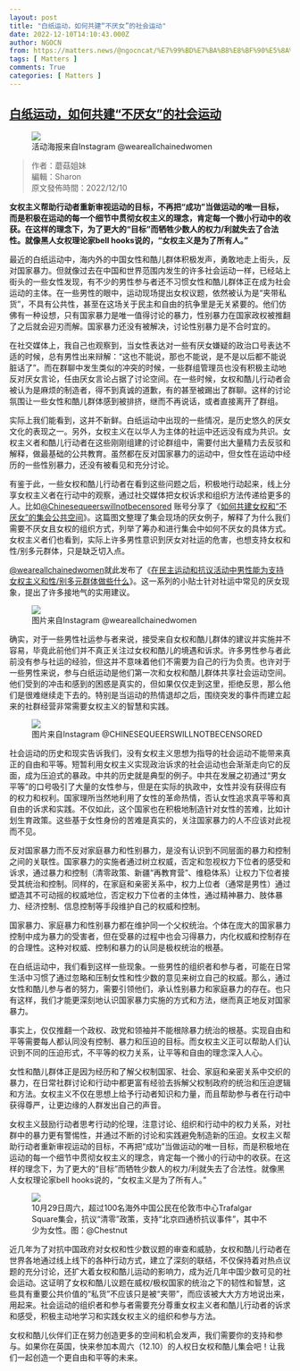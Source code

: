 ```yaml
---
layout: post
title: "白纸运动，如何共建“不厌女”的社会运动"
date: 2022-12-10T14:10:43.000Z
author: NGOCN
from: https://matters.news/@ngocncat/%E7%99%BD%E7%BA%B8%E8%BF%90%E5%8A%A8-%E5%A6%82%E4%BD%95%E5%85%B1%E5%BB%BA-%E4%B8%8D%E5%8E%8C%E5%A5%B3-%E7%9A%84%E7%A4%BE%E4%BC%9A%E8%BF%90%E5%8A%A8-bafybeifqtyjjz36irwscdqcexjdlcs5epdeu7spb7h3zhmugfeqql2ssni
tags: [ Matters ]
comments: True
categories: [ Matters ]
---
```

<!--1670681443000-->
[白纸运动，如何共建“不厌女”的社会运动](https://matters.news/@ngocncat/%E7%99%BD%E7%BA%B8%E8%BF%90%E5%8A%A8-%E5%A6%82%E4%BD%95%E5%85%B1%E5%BB%BA-%E4%B8%8D%E5%8E%8C%E5%A5%B3-%E7%9A%84%E7%A4%BE%E4%BC%9A%E8%BF%90%E5%8A%A8-bafybeifqtyjjz36irwscdqcexjdlcs5epdeu7spb7h3zhmugfeqql2ssni)
------

<div>
<figure class="image"><img src="https://assets.matters.news/embed/cbcf9194-67af-4a96-9f4a-ead62ee362f6.jpeg" data-asset-id="cbcf9194-67af-4a96-9f4a-ead62ee362f6" referrerpolicy="no-referrer"><figcaption><span>活动海报来自Instagram @weareallchainedwomen</span></figcaption></figure><blockquote>作者：蘑菇姐妹<br class="smart">編輯：Sharon<br class="smart">原文發佈時間：2022/12/10<br class="smart"></blockquote><p><strong>女权主义帮助行动者重新审视运动的目标，不再把“成功”当做运动的唯一目标，而是积极在运动的每一个细节中贯彻女权主义的理念，肯定每一个微小行动中的收获。在这样的理念下，为了更大的“目标”而牺牲少数人的权力/利就失去了合法性。就像黑人女权理论家bell hooks说的，“女权主义是为了所有人。”</strong></p><p>最近的白纸运动中，海内外的中国女性和酷儿群体积极发声，勇敢地走上街头，反对国家暴力。但就像过去在中国和世界范围内发生的许多社会运动一样，已经站上街头的一些女性发现，有不少的男性参与者还不习惯女性和酷儿群体正在成为社会运动的主体。在一些男性的眼中，运动现场提出女权议题，依然被认为是“夹带私货”，不具有公共性，甚至在这场关于民主和自由的抗争里是无关紧要的。他们仿佛有一种设想，只有国家暴力是唯一值得讨论的暴力，性别暴力在国家政权被推翻了之后就会迎刃而解。国家暴力还没有被解决，讨论性别暴力是不合时宜的。</p><p>在社交媒体上，我自己也观察到，当女性表达对一些有厌女嫌疑的政治口号表达不适的时候，总有男性出来辩解：“这也不能说，那也不能说，是不是以后都不能说脏话了”。而在群聊中发生类似的冲突的时候，一些群组管理员也没有积极主动地反对厌女言论，任由厌女言论占据了讨论空间。在一些时候，女权和酷儿行动者会被认为是麻烦的制造者，得不到真诚的道歉，有的甚至被踢出了群聊。这样的讨论氛围让一些女性和酷儿群体感到被排挤，继而不再说话，或者直接离开了群组。</p><p>实际上我们能看到，这并不新鲜。白纸运动中出现的一些情况，是历史悠久的厌女文化的表现之一。另外，女权主义在以华人为主体的社运中还远没有成为共识。女权主义者和酷儿行动者在这些刚刚组建的讨论群组中，需要付出大量精力去反驳和解释，做最基础的公共教育。虽然都在反对国家暴力的运动中，但女性在运动中经历的一些性别暴力，还没有被看见和充分讨论。</p><p>有鉴于此，一些女权和酷儿行动者在看到这些问题之后，积极地行动起来，线上分享女权主义者在行动中的观察，通过社交媒体把女权诉求和组织方法传递给更多的人。比如<a href="https://www.instagram.com/chinesequeerswillnotbecensored/" rel="noopener noreferrer" target="_blank">@Chinesequeerswillnotbecensored</a> 账号分享了《<a href="https://www.instagram.com/p/Clss-9pOUru/" rel="noopener noreferrer" target="_blank">如何共建女权和“不厌女”的集会公共空间</a>》。这篇图文整理了集会现场的厌女例子，解释了为什么我们需要不厌女且女权的组织方式，列举了筹办和进行集会中如何不厌女的具体方式。女权主义者们也看到，实际上许多男性意识到厌女对社运的危害，也想支持女权和性/别多元群体，只是缺乏切入点。</p><p><a href="https://www.instagram.com/weareallchainedwomen/?hl=en" rel="noopener noreferrer" target="_blank">@weareallchainedwomen</a>就此发布了《<a href="https://www.instagram.com/p/ClsBQfWIrld/?hl=en" rel="noopener noreferrer" target="_blank">在民主运动和抗议活动中男性能为支持女权主义和性/别多元群体做些什么</a>》。这一系列的小贴士针对社运中常见的厌女现象，提出了许多接地气的实用建议。</p><figure class="image"><img src="https://assets.matters.news/embed/ec3d1f33-ed8c-48cb-9191-18cde372c69c.jpeg" data-asset-id="ec3d1f33-ed8c-48cb-9191-18cde372c69c" referrerpolicy="no-referrer"><figcaption><span>图片来自Instagram @weareallchainedwomen</span></figcaption></figure><p>确实，对于一些男性社运参与者来说，接受来自女权和酷儿群体的建议并实施并不容易，毕竟此前他们并不真正关注过女权和酷儿的境遇和诉求。许多男性参与者此前没有参与社运的经验，但这并不意味着他们不需要为自己的行为负责。也许对于一些男性来说，参与白纸运动是他们第一次和女权和酷儿群体共享社会运动空间。他们受到的冲击和感到的困惑是真实的，但如果仅仅走到这里，拒绝反思，那么他们是很难继续走下去的。特别是当运动的热情退却之后，围绕突发的事件而建立起来的社群经营非常需要女权主义的智慧和实践。</p><figure class="image"><img src="https://assets.matters.news/embed/1af60862-edcc-4bf7-ac69-5cdfa32cfe0b.jpeg" data-asset-id="1af60862-edcc-4bf7-ac69-5cdfa32cfe0b" referrerpolicy="no-referrer"><figcaption><span>图片来自Instagram @CHINESEQUEERSWILLNOTBECENSORED</span></figcaption></figure><p>社会运动的历史和现实告诉我们，没有女权主义思想为指导的社会运动不能带来真正的自由和平等。短暂利用女权主义实现政治诉求的社会运动也会渐渐走向它的反面，成为压迫式的暴政。中共的历史就是典型的例子。中共在发展之初通过“男女平等”的口号吸引了大量的女性参与，但是在实际的执政中，女性并没有获得应有的权力和权利。国家理所当然地利用了女性的革命热情，否认女性追求真平等和真自由的诉求和实践。不仅如此，这个国家也在积极地制造针对女性的苦难，比如计划生育政策。这些基于女性身份的苦难是真实的，关注国家暴力的人不应该对此视而不见。</p><p>反对国家暴力而不反对家庭暴力和性别暴力，是没有认识到不同层面的暴力和控制之间的关联性。国家暴力的实施者通过树立权威，否定和忽视权力下位者的感受和诉求，通过暴力和控制（清零政策、新疆“再教育营”、维稳体系）让权力下位者接受其统治和控制。同样的，在家庭和亲密关系中，权力上位者（通常是男性）通过塑造其不可动摇的权威地位，否定权力下位者的主体性，通过精神暴力、肢体暴力、经济控制、信息控制等手段维护自己的权威和控制。</p><p>国家暴力、家庭暴力和性别暴力都在维护同一个父权统治。个体在庞大的国家暴力控制中成为暴力的受害者，但在受暴的过程中也会习得暴力，内化权威和控制存在的合理性。这种对权威、控制和暴力的认同是极权统治的根基。</p><p>在白纸运动中，我们看到这样一些现象。一些男性的组织者和参与者，可能在日常生活中习惯了通过忽略和压制女性和性少数的意见来树立自己的权威。那么，通过女性和酷儿参与者的努力，需要引领他们，承认性别暴力和家庭暴力的存在。也只有这样，我们才能更深刻地认识国家暴力实施的方式和方法，继而真正地反对国家暴力。</p><p>事实上，仅仅推翻一个政权、政党和领袖并不能根除暴力统治的根基。实现自由和平等需要每人都认同没有控制、暴力和压迫的目标。而女权主义正可以帮助人们认识到不同的压迫形式，不平等的权力关系，让平等和自由的理念深入人心。</p><p>女性和酷儿群体正是因为经历和了解父权制国家、社会、家庭和亲密关系中交织的暴力，在日常社群讨论和行动中都更富有经验去拆解父权制政府的统治和压迫逻辑和方法。女权主义不仅在思想上给予行动者知识和力量，而且帮助参与者在行动中获得尊严，让更边缘的人群发出自己的声音。</p><p>女权主义鼓励行动者思考行动的伦理，注意讨论、组织和行动中的权力关系，对社群中的暴力更有警惕性，并通过不断的讨论和实践避免制造新的压迫。女权主义帮助行动者重新审视运动的目标，不再把“成功”当做运动的唯一目标，而是积极地在运动的每一个细节中贯彻女权主义的理念，肯定每一个微小的行动中的收获。在这样的理念下，为了更大的“目标”而牺牲少数人的权力/利就失去了合法性。就像黑人女权理论家bell hooks说的，“女权主义是为了所有人。”</p><figure class="image"><img src="https://assets.matters.news/embed/60347847-20e1-4e7a-92b9-c4e5eb2fa25f.jpeg" data-asset-id="60347847-20e1-4e7a-92b9-c4e5eb2fa25f" referrerpolicy="no-referrer"><figcaption><span>10月29日周六，超过100名海外中国公民在伦敦市中心Trafalgar Square集会，抗议“清零”政策，支持“北京四通桥抗议事件”，其中不少为女性。图：@Chestnut</span></figcaption></figure><p>近几年为了对抗中国政府对女权和性少数议题的审查和威胁，女权和酷儿行动者在世界各地通过线上线下的各种行动方式，建立了深刻的联结，不仅保持着对热点议题的充分讨论，还扩大着女权和酷儿运动的影响力，成为近几年中国少数可见的社会运动。这证明了女权和酷儿议题在威权/极权国家的统治之下的韧性和智慧，这些具有重要公共价值的“私货”不应该只是被“夹带”，而应该被大大方方地说出来，用起来。社会运动的组织者和参与者需要充分尊重女权主义者和酷儿行动者的诉求和感受，积极主动地学习和实践女权主义的组织和参与方法。</p><p>女权和酷儿伙伴们正在努力创造更多的空间和机会发声，我们需要你的支持和参与。如果你在英国，快来参加本周六（12.10）的人权日女权和酷儿集会吧！让我们一起创造一个更自由和平等的未来。</p>
</div>
